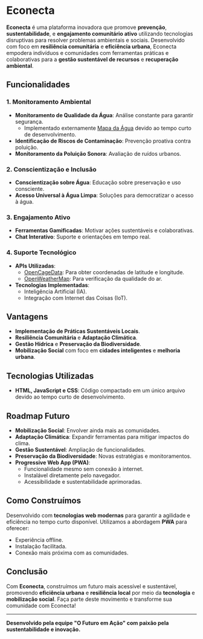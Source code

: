 # Econecta

**Econecta** é uma plataforma inovadora que promove **prevenção**, **sustentabilidade**, e **engajamento comunitário ativo** utilizando tecnologias disruptivas para resolver problemas ambientais e sociais. Desenvolvido com foco em **resiliência comunitária** e **eficiência urbana**, Econecta empodera indivíduos e comunidades com ferramentas práticas e colaborativas para a **gestão sustentável de recursos** e **recuperação ambiental**.

## Funcionalidades

### 1. Monitoramento Ambiental
- **Monitoramento de Qualidade da Água**: Análise constante para garantir segurança.
  - Implementado externamente [Mapa da Água](https://mapadaagua.reporterbrasil.org.br/) devido ao tempo curto de desenvolvimento.
- **Identificação de Riscos de Contaminação**: Prevenção proativa contra poluição.
- **Monitoramento da Poluição Sonora**: Avaliação de ruídos urbanos.

### 2. Conscientização e Inclusão
- **Conscientização sobre Água**: Educação sobre preservação e uso consciente.
- **Acesso Universal à Água Limpa**: Soluções para democratizar o acesso à água.

### 3. Engajamento Ativo
- **Ferramentas Gamificadas**: Motivar ações sustentáveis e colaborativas.
- **Chat Interativo**: Suporte e orientações em tempo real.

### 4. Suporte Tecnológico
- **APIs Utilizadas**:  
  - [OpenCageData](https://api.opencagedata.com/geocode/v1): Para obter coordenadas de latitude e longitude.
  - [OpenWeatherMap](https://api.openweathermap.org/data/2.5/): Para verificação da qualidade do ar.
- **Tecnologias Implementadas**:  
  - Inteligência Artificial (IA).  
  - Integração com Internet das Coisas (IoT).

## Vantagens
- **Implementação de Práticas Sustentáveis Locais**.
- **Resiliência Comunitária** e **Adaptação Climática**.
- **Gestão Hídrica** e **Preservação da Biodiversidade**.
- **Mobilização Social** com foco em **cidades inteligentes** e **melhoria urbana**.

## Tecnologias Utilizadas
- **HTML, JavaScript e CSS**: Código compactado em um único arquivo devido ao tempo curto de desenvolvimento.

## Roadmap Futuro
- **Mobilização Social**: Envolver ainda mais as comunidades.
- **Adaptação Climática**: Expandir ferramentas para mitigar impactos do clima.
- **Gestão Sustentável**: Ampliação de funcionalidades.
- **Preservação da Biodiversidade**: Novas estratégias e monitoramentos.
- **Progressive Web App (PWA)**:  
  - Funcionalidade mesmo sem conexão à internet.  
  - Instalável diretamente pelo navegador.  
  - Acessibilidade e sustentabilidade aprimoradas.

## Como Construímos
Desenvolvido com **tecnologias web modernas** para garantir a agilidade e eficiência no tempo curto disponível. Utilizamos a abordagem **PWA** para oferecer:
- Experiência offline.
- Instalação facilitada.
- Conexão mais próxima com as comunidades.

## Conclusão
Com **Econecta**, construímos um futuro mais acessível e sustentável, promovendo **eficiência urbana** e **resiliência local** por meio da **tecnologia** e **mobilização social**. Faça parte deste movimento e transforme sua comunidade com Econecta!

---
**Desenvolvido pela equipe "O Futuro em Ação" com paixão pela sustentabilidade e inovação.**
